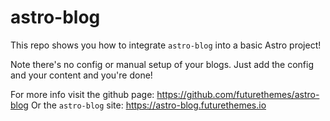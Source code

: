 # astro-blog

This repo shows you how to integrate `astro-blog` into a basic Astro project!

Note there's no config or manual setup of your blogs. Just add the config and your content and you're done!

For more info visit the github page: https://github.com/futurethemes/astro-blog
Or the `astro-blog` site: https://astro-blog.futurethemes.io
